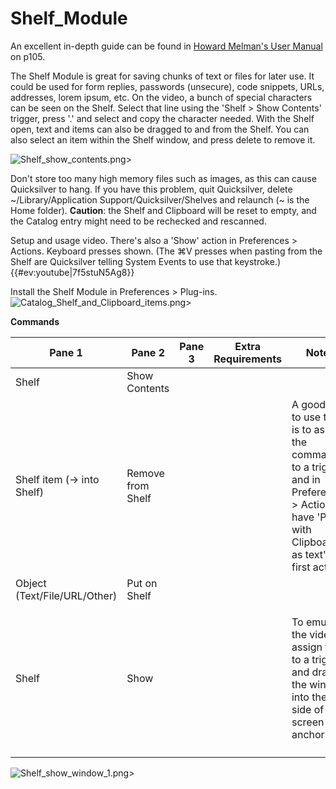 # Shelf\_Module

An excellent in-depth guide can be found in [Howard Melman's User Manual](http://groups.google.com/group/blacktree-quicksilver/web/Quicksilver.pdf?\_done=%2Fgroup%2Fblacktree-quicksilver%3F) on p105.

The Shelf Module is great for saving chunks of text or files for later use. It could be used for form replies, passwords (unsecure), code snippets, URLs, addresses, lorem ipsum, etc. On the video, a bunch of special characters can be seen on the Shelf. Select that line using the 'Shelf > Show Contents' trigger, press '.' and select and copy the character needed. With the Shelf open, text and items can also be dragged to and from the Shelf. You can also select an item within the Shelf window, and press delete to remove it.

![Shelf\_show\_contents.png>](images/Shelf\_show\_contents.png)

Don't store too many high memory files such as images, as this can cause Quicksilver to hang. If you have this problem, quit Quicksilver, delete \~/Library/Application Support/Quicksilver/Shelves and relaunch (\~ is the Home folder). **Caution**: the Shelf and Clipboard will be reset to empty, and the Catalog entry might need to be rechecked and rescanned.

Setup and usage video. There's also a 'Show' action in Preferences > Actions. Keyboard presses shown. (The ⌘V presses when pasting from the Shelf are Quicksilver telling System Events to use that keystroke.) \{{#ev:youtube|7f5stuN5Ag8\}}

Install the Shelf Module in Preferences > Plug-ins. ![Catalog\_Shelf\_and\_Clipboard\_items.png>](images/Catalog\_Shelf\_and\_Clipboard\_items.png)

**Commands**

| Pane 1                       | Pane 2            | Pane 3 | Extra Requirements | Notes                                                                                                                                           |
| ---------------------------- | ----------------- | ------ | ------------------ | ----------------------------------------------------------------------------------------------------------------------------------------------- |
| Shelf                        | Show Contents     |        |                    |                                                                                                                                                 |
| Shelf item (→ into Shelf)    | Remove from Shelf |        |                    | A good way to use this is to assign the command to a trigger, and in Preferences > Actions, have 'Paste with Clipboard' as text's first action. |
| Object (Text/File/URL/Other) | Put on Shelf      |        |                    |                                                                                                                                                 |
| Shelf                        | Show              |        |                    | <p>To emulate the video, assign this to a trigger, and drag the window into the side of the screen to anchor it.<br></p>                        |
|                              |                   |        |                    |                                                                                                                                                 |

![Shelf\_show\_window\_1.png>](images/Shelf\_show\_window\_1.png)
